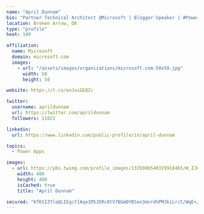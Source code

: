 ```yaml
---
name: "April Dunnam"
bio: "Partner Technical Architect @Microsoft | Blogger-Speaker | #PowerApps, #PowerAutomate, #Office365, #SharePoint | #WIT | #Karaoke Queen"
location: Broken Arrow, OK
type: "profile"
heat: 149

affiliation:
  name: Microsoft
  domain: microsoft.com
  images:
    - url: "/assets/images/organizations/microsoft.com-50x50.jpg"
      width: 50
      height: 50

website: https://t.co/enJuiGEQZc

twitter:
  username: aprildunnam
  url: https://twitter.com/aprildunnam
  followers: 11021

linkedin:
  url: https://www.linkedin.com/public-profile/in/april-dunnam

topics:
  - Power Apps

images:
  - url: https://pbs.twimg.com/profile_images/1326986540329918465/W_IJ6Ih2_400x400.jpg
    width: 400
    height: 400
    isCached: true
    title: "April Dunnam"

secured: "KfKSIZYloQLIEgctlAqe1M5JERc8tV7BGmDYBSon3mnrdhPMJkiLr/C/WqE+//HSeAhal+QA1YwADhR7m+dXFtuhYcrN4N8yCTUpVm2GYDC8hR0mJd37Z/03YhOgG6jE+dPfW3peQsyPr2nykiBmvscJ5rGYsMcchc6jYV5txn1IW8U8Iq8bNW3tAfeuONAzr9s0TXkzCunkPyaaYRTnLGhr1AbhKclckd4DaCQIMlHzHVt6fQwASjUeE/nYj834AdDrnvNNNv84xJ08P8AU0Ywriocnf3JWMkTbDGjsQRN85ktTv4Lb6FcsnRBDvGaECHWL3EDh29aN2dcAjx7Sm0d7xj4xZv2Lkwm7lyuGC7UNKNKXn8MoHdUkF4mfQjV0C3yISS/JMc6kxLv7FOWglSHi+onke4KVFXpH11NWycY=;bLXXjzEaPOiVpCZWErt1Zg=="
---
```


